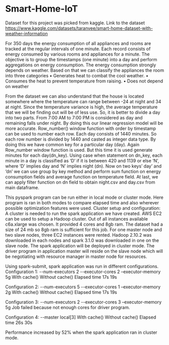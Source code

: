 # Smart-Home-IoT


Dataset for this project was picked from kaggle. Link to the dataset
https://www.kaggle.com/datasets/taranvee/smart-home-dataset-with-weather-information



For 350 days the energy consumption of all appliances and rooms are tracked at the regular intervals of one minute. Each record consists of energy consumed by various rooms and appliances for a minute. The objective is to group the timestamps (one minute) into a day and perform aggregations on energy consumption. 
The energy consumption strongly depends on weather. Based on that we can classify the appliances the room into three categories
•	Generates heat to combat the cool weather.
•	Consumes the heat to prevent temperature from raising.
•	Does not depend on weather

From the dataset we can also understand that the house is located somewhere where the temperature can range between -24 at night and  34 at night. Since the temperature variance is high, the average temperature that we will be finding out will be of less use. So, it is better to divide a day into two parts. From 7:00 AM to 7:00 PM is considered as day and remaining falls under night. By doing this our linear regression model will be more accurate. 
Row_number() window function with order by timestamp can be used to number each row. Each day consists of 1440 minutes. So each row number is divided by 1440 and casted as integer data type. By doing this we have common key for a particular day (day). 
Again Row_number window function is used. But this time it is used generate minutes for each day(dn_key).
Using case when statement on dn_key, each minute in a day is classified as ‘D’ if it is between 420 and 1139 or else ‘N’, where ‘D’ implies day and ‘N’ implies night (dn).
Now on two keys’ day’ and ‘dn’ we can use group by key method and perform sum function on energy consumption fields and average function on temperature field.
At last, we can apply filter function on dn field to obtain night.csv and day.csv from main dataframe.

This pyspark program can be run either in local mode or cluster mode. Here program is ran in both modes to compare elapsed time and also wherever possible optimization features were used. 
Cluster setup and configuration:
A cluster is needed to run the spark application we have created. AWS EC2 can be used to setup a Hadoop cluster. Out of all instances available c6a.xlarge was chosen. It provided 4 cores and 8gb ram. The dataset had a size of 24 mb so  8gb ram is sufficient for this job. 
For one master node and two slave nodes, three EC2 instances were rented. Hadoop 2.10.2 was downloaded in each nodes and spark 3.1.0 was downloaded in one on the slave node. The spark application will be deployed in cluster mode. The driver program in application master will reside on the slave node which will be negotiating with  resource manager in master node for resources. 

Using spark-submit, spark application was run in different configurations.
Configuration 1:
--num-executors 2   --executor-cores 2   –executor-memory 5g
	With cache()	Without cache()
Elapsed time	17s	19s


Configuration 2:
--num-executors 5   --executor-cores 1   –executor-memory 2g
	With cache()	Without cache()
Elapsed time	17s	19s


Configuration 3:
--num-executors 2   --executor-cores 3   –executor-memory 5g
Job failed because not enough cores for driver program.

Configuration 4:
 --master local[3]
	With cache()	Without cache()
Elapsed time	26s	30s
 
Performance increased by 52% when the spark application ran in cluster mode.






 
 

